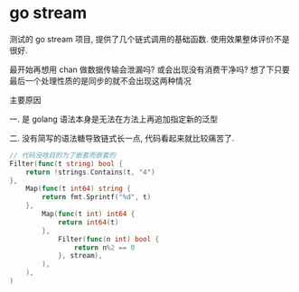 # go stream

测试的 go stream 项目, 提供了几个链式调用的基础函数. 使用效果整体评价不是很好.

最开始再想用 chan 做数据传输会泄漏吗? 或会出现没有消费干净吗? 想了下只要最后一个处理性质的是同步的就不会出现这两种情况

主要原因

一. 是 golang 语法本身是无法在方法上再追加指定新的泛型

二. 没有简写的语法糖导致链式长一点, 代码看起来就比较痛苦了.
```go
// 代码没啥目的为了嵌套而嵌套的
Filter(func(t string) bool {
    return !strings.Contains(t, "4")
},
    Map(func(t int64) string {
        return fmt.Sprintf("%d", t)
    },
        Map(func(t int) int64 {
            return int64(t)
        },
            Filter(func(n int) bool {
                return n%2 == 0
            }, stream),
        ),
    ),
)
```
